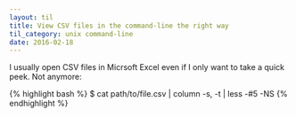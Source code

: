 ```yaml
---
layout: til
title: View CSV files in the command-line the right way
til_category: unix command-line
date: 2016-02-18
---
```


I usually open CSV files in Micrsoft Excel even if I only want to take a quick
peek. Not anymore:

{% highlight bash %}
$ cat path/to/file.csv | column -s, -t | less -#5 -NS
{% endhighlight %}
